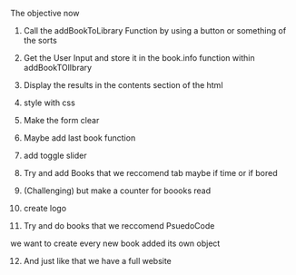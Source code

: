 The objective now 

1. Call the addBookToLibrary Function by using a button or something of the sorts 
<!-- Completed -->
2. Get the User Input and store it in the book.info function within addBookTOlIbrary
<!-- Completed -->
3. Display the results in the contents section of the html
<!-- completed -->
4. style with css
<!-- IN progress -->
5. Make the form clear

6. Maybe add last book function

7. add toggle slider
<!-- Completed but dont want it  -->
8. Try and add Books that we reccomend tab maybe if time or if bored

9. (Challenging) but make a counter for boooks read

10. create logo

11. Try and do books that we reccomend
PsuedoCode 

we want to create every new book added its own object
<!-- Completed this stuff works -->

12. And just like that we have a full website

